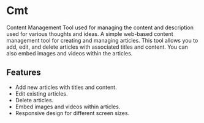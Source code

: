 # Cmt
Content Management Tool used for managing the content and description used for various thoughts and ideas. 
A simple web-based content management tool for creating and managing articles. This tool allows you to add, edit, and delete articles with associated titles and content. You can also embed images and videos within the articles.


## Features

- Add new articles with titles and content.
- Edit existing articles.
- Delete articles.
- Embed images and videos within articles.
- Responsive design for different screen sizes.
